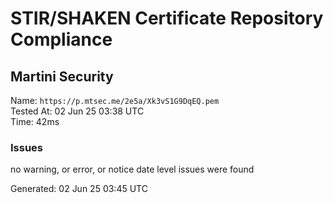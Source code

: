 # STIR/SHAKEN Certificate Repository Compliance

## Martini Security

Name: `https://p.mtsec.me/2e5a/Xk3vS1G9DqEQ.pem`\
Tested At: 02 Jun 25 03:38 UTC\
Time: 42ms

### Issues

no warning, or error, or notice date level issues were found

Generated: 02 Jun 25 03:45 UTC